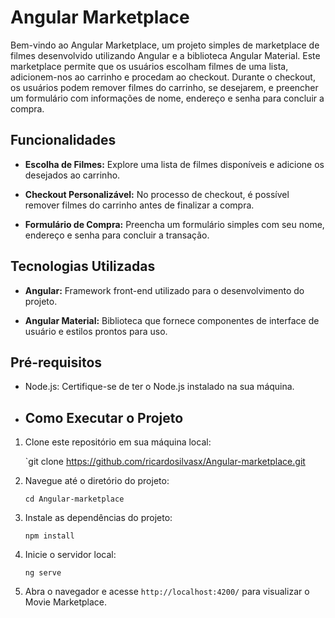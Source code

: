 # Angular Marketplace

Bem-vindo ao Angular Marketplace, um projeto simples de marketplace de filmes desenvolvido utilizando Angular e a biblioteca Angular Material. Este marketplace permite que os usuários escolham filmes de uma lista, adicionem-nos ao carrinho e procedam ao checkout. Durante o checkout, os usuários podem remover filmes do carrinho, se desejarem, e preencher um formulário com informações de nome, endereço e senha para concluir a compra.

## Funcionalidades

-   **Escolha de Filmes:** Explore uma lista de filmes disponíveis e adicione os desejados ao carrinho.
    
-   **Checkout Personalizável:** No processo de checkout, é possível remover filmes do carrinho antes de finalizar a compra.
    
-   **Formulário de Compra:** Preencha um formulário simples com seu nome, endereço e senha para concluir a transação.
    

## Tecnologias Utilizadas

-   **Angular:** Framework front-end utilizado para o desenvolvimento do projeto.
    
-   **Angular Material:** Biblioteca que fornece componentes de interface de usuário e estilos prontos para uso.
    

## Pré-requisitos

-   Node.js: Certifique-se de ter o Node.js instalado na sua máquina.

-   ## Como Executar o Projeto

1.  Clone este repositório em sua máquina local:

    `git clone https://github.com/ricardosilvasx/Angular-marketplace.git 
    
2.  Navegue até o diretório do projeto:
 
    `cd Angular-marketplace` 
    
3.  Instale as dependências do projeto:
    
    `npm install` 
    
4.  Inicie o servidor local:
      
    `ng serve` 
    
5.  Abra o navegador e acesse `http://localhost:4200/` para visualizar o Movie Marketplace.
